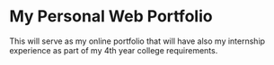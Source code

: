 # My Personal Web Portfolio

This will serve as my online portfolio that will have also my internship experience as part of my 4th year college requirements.
